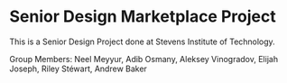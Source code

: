 # Senior Design Marketplace Project
This is a Senior Design Project done at Stevens Institute of Technology. 

Group Members: Neel Meyyur, Adib Osmany, Aleksey Vinogradov, Elijah Joseph, Riley Stéwart, Andrew Baker